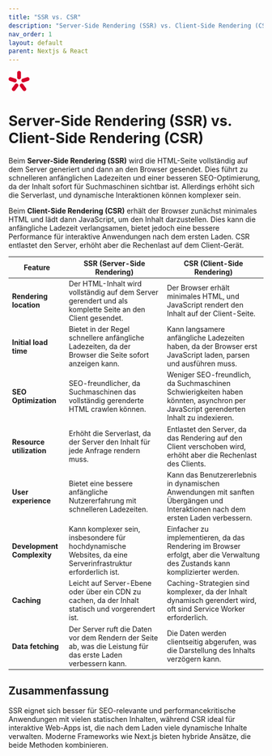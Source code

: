 ```yaml
---
title: "SSR vs. CSR"
description: "Server-Side Rendering (SSR) vs. Client-Side Rendering (CSR)"
nav_order: 1
layout: default
parent: Nextjs & React
---
```


<!-- Source --> 
<!-- https://appwrite.io/blog/post/csr-vs-ssr-with-nextjs -->

<!-- ![bg left:50% 80%](../assets/spengergasse_logo_skaliert.png) -->

![bg left:50% 80%](../../assets/imgs/spg_logo.png)

# Server-Side Rendering (SSR) vs. Client-Side Rendering (CSR)

Beim **Server-Side Rendering (SSR)** wird die HTML-Seite vollständig auf dem Server generiert und dann an den Browser gesendet. Dies führt zu schnelleren anfänglichen Ladezeiten und einer besseren SEO-Optimierung, da der Inhalt sofort für Suchmaschinen sichtbar ist. Allerdings erhöht sich die Serverlast, und dynamische Interaktionen können komplexer sein.  

Beim **Client-Side Rendering (CSR)** erhält der Browser zunächst minimales HTML und lädt dann JavaScript, um den Inhalt darzustellen. Dies kann die anfängliche Ladezeit verlangsamen, bietet jedoch eine bessere Performance für interaktive Anwendungen nach dem ersten Laden. CSR entlastet den Server, erhöht aber die Rechenlast auf dem Client-Gerät.  

| Feature              | SSR (Server-Side Rendering) | CSR (Client-Side Rendering) |
|----------------------|---------------------------|----------------------------|
| **Rendering location** | Der HTML-Inhalt wird vollständig auf dem Server gerendert und als komplette Seite an den Client gesendet. | Der Browser erhält minimales HTML, und JavaScript rendert den Inhalt auf der Client-Seite. |
| **Initial load time** | Bietet in der Regel schnellere anfängliche Ladezeiten, da der Browser die Seite sofort anzeigen kann. | Kann langsamere anfängliche Ladezeiten haben, da der Browser erst JavaScript laden, parsen und ausführen muss. |
| **SEO Optimization** | SEO-freundlicher, da Suchmaschinen das vollständig gerenderte HTML crawlen können. | Weniger SEO-freundlich, da Suchmaschinen Schwierigkeiten haben könnten, asynchron per JavaScript gerenderten Inhalt zu indexieren. |
| **Resource utilization** | Erhöht die Serverlast, da der Server den Inhalt für jede Anfrage rendern muss. | Entlastet den Server, da das Rendering auf den Client verschoben wird, erhöht aber die Rechenlast des Clients. |
| **User experience** | Bietet eine bessere anfängliche Nutzererfahrung mit schnelleren Ladezeiten. | Kann das Benutzererlebnis in dynamischen Anwendungen mit sanften Übergängen und Interaktionen nach dem ersten Laden verbessern. |
| **Development Complexity** | Kann komplexer sein, insbesondere für hochdynamische Websites, da eine Serverinfrastruktur erforderlich ist. | Einfacher zu implementieren, da das Rendering im Browser erfolgt, aber die Verwaltung des Zustands kann komplizierter werden. |
| **Caching** | Leicht auf Server-Ebene oder über ein CDN zu cachen, da der Inhalt statisch und vorgerendert ist. | Caching-Strategien sind komplexer, da der Inhalt dynamisch gerendert wird, oft sind Service Worker erforderlich. |
| **Data fetching** | Der Server ruft die Daten vor dem Rendern der Seite ab, was die Leistung für das erste Laden verbessern kann. | Die Daten werden clientseitig abgerufen, was die Darstellung des Inhalts verzögern kann. |

## Zusammenfassung  
SSR eignet sich besser für SEO-relevante und performancekritische Anwendungen mit vielen statischen Inhalten, während CSR ideal für interaktive Web-Apps ist, die nach dem Laden viele dynamische Inhalte verwalten. Moderne Frameworks wie Next.js bieten hybride Ansätze, die beide Methoden kombinieren.  
